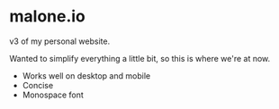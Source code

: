 # malone.io

v3 of my personal website.

Wanted to simplify everything a little bit, so this is where we're at now.

* Works well on desktop and mobile
* Concise
* Monospace font
